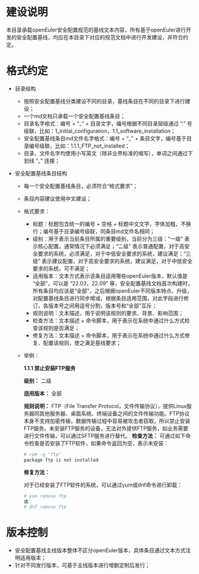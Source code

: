 # 建设说明

本目录承载openEuler安全配置规范的基线文本内容，所有基于openEuler进行开发的安全配置基线，均应在本目录下对应的规范文档中进行开发建设，并符合约定。

# 格式约定

- 目录结构
  
  - 按照安全配置基线分类建设不同的目录，基线条目在不同的目录下进行建设；
  - 一个md文档只承载一个安全配置基线条目；
  - 目录名字格式：编号 + “_” + 目录文字，编号根据不同目录层级通过 “.” 号级联，比如：1\_initial\_configuration，1.1\_software\_installation；
  - 安全配置基线条目md文件名字格式：编号 + “_” + 条目文字，编号基于目录编号级联，比如：1.1.1\_FTP\_not\_installed；
  - 目录、文件名字均使用小写英文（除非业界标准的缩写），单词之间通过下划线 “_" 连接；
  
- 安全配置基线条目结构

  - 每一个安全配置基线条目，必须符合“格式要求”；

  - 条目内容建议使用中文建设；

  - 格式要求：
    - 标题：标题包含统一的编号 + 空格 + 标题中文文字，字体加粗，不换行；编号基于目录编号级联，同条目md文件名相同；
    - 级别：用于表示当前条目所属的重要级别，当前分为三级：“一级” 表示核心配置，通常情况下必须满足；“二级” 表示普通配置，对于高安全要求的系统，必须满足，对于中低安全要求的系统，建议满足；“三级” 表示建议配置，对于高安全要求的系统，建议满足，对于中低安全要求的系统，可不满足；
    - 适用版本：文本方式表示该条目适用哪些openEuler版本，默认值是 “全部”，可以是 “22.03，22.09” 等，安全配置基线文档首次构建时，所有条目均应该是“全部”，之后根据openEuler不同版本特点、升级，对配置基线条目进行同步增减，根据条目适用范围，对此字段进行修订，各版本号之间用逗号分割，版本号和“全部”互斥；
    - 规则说明：文本描述，用于说明该规则的要求、背景、影响范围；
    - 检查方法：文本描述 + 命令脚本，用于表示在系统中通过什么方式检查该规则是否满足；
    - 修复方法：文本描述 + 命令脚本，用于表示在系统中通过什么方式修复、配置该规则，使之满足基线要求；
    
  - 举例：

    **1.1.1 禁止安装FTP服务**

    **级别：** 二级

    **适用版本：** 全部

    **规则说明：** FTP（File Transfer Protocol，文件传输协议），提供Linux服务器同其他服务器、桌面系统、终端设备之间的文件传输功能。FTP协议本身不支持加密传输，数据传输过程中容易被攻击者窃取，所以禁止安装FTP服务。未安装FTP服务的设备，无法对外提供FTP服务，如业务需要进行文件传输，可以通过SFTP服务进行替代。
    **检查方法：**
    可通过如下命令检查是否安装了FTP软件，如果命令返回为空，表示未安装：

    ```bash
    # rpm -q "ftp"
    package ftp is not installed
    ```

    **修复方法：**

    对于已经安装了FTP软件的系统，可以通过yum或dnf命令进行卸载：

    ```bash
    # yum remove ftp
    或
    # dnf remove ftp
    ```

    
# 版本控制

  - 安全配置基线主线版本整体不区分openEuler版本，具体条目通过文本方式注明适用版本；
  - 针对不同发行版本，可基于主线版本进行增删定制后发行；



